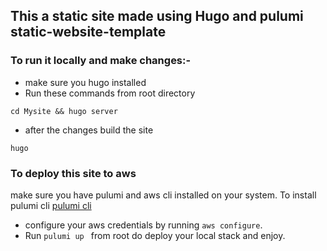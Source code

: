 ## This a static site made using Hugo and pulumi static-website-template

### To run it locally and make changes:-
- make sure you hugo installed 
- Run these commands from root directory
```
cd Mysite && hugo server 
```
- after the changes build the site 
```
hugo
```

### To deploy this site to aws
make sure you have pulumi and aws cli installed on your system. To  install pulumi cli  [pulumi cli](https://www.pulumi.com/docs/iac/cli/)
- configure your aws credentials by running `aws configure`.
- Run ```pulumi up ``` from root do deploy your local stack and enjoy.

